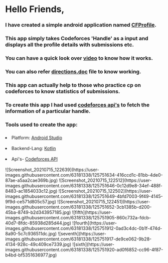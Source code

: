 # Hello Friends, 
### I have created a simple android application named <a href = "https://www.amazon.in/dp/B095CX7BNR/ref=cm_sw_r_wa_apa_glt_fabc_TXMNKE85TK3D6KE6QJA3">CFProfile</a>.
### This app simply takes Codeforces 'Handle' as a input and displays all the profile details with submissions etc.
### You can have a quick look over <a href = "https://drive.google.com/file/d/1j-xl-xIZVd6eo0iTopjgs1xf1wfGlRvx/view?usp=sharing" target = _blank>video</a> to know how it works.
### You can also refer <a href = "https://docs.google.com/document/d/1J9Y9oUcCp3WzyO1ypYGlFhhHyoWCjFW0-XYPnjTGdgQ/edit?usp=sharing">directions.doc</a> file to know working.
### This app can actually help to those who practice cp on codeforces to know statistics of submissions.
### To create this app I had used <a href = "https://codeforces.com/apiHelp" target = _blank>codeforces api's</a> to fetch the information of a particular handle.
### Tools used to create the app:
### <ol>
<li>Platform: <a href = "https://developer.android.com/studio" target = _blank>Android Studio</a></li><br>
<li>Backend-Lang: <a href = "https://developer.android.com/kotlin?gclsrc=aw.ds&gclid=CjwKCAjwy42FBhB2EiwAJY0yQs3o8U-t9sR2gml9jNy1vScWUfl2eVlwOc-3SNpPzOeMRr4txjLwhRoCfoMQAvD_BwE" target = _blank>Kotlin</a></li><br>
<li>Api's- <a href = "https://codeforces.com/apiHelp" target = _blank>Codeforces API</a></li><br>
</ol> 
![Screenshot_20210715_122639](https://user-images.githubusercontent.com/63181338/125751634-416ccd1c-81bb-4de0-87ae-a5aa2cae369b.jpg)
![Screenshot_20210715_122512](https://user-images.githubusercontent.com/63181338/125751646-0c12d9e8-34ef-488f-8483-ac1854033c12.jpg)
![Screenshot_20210715_122502](https://user-images.githubusercontent.com/63181338/125751649-4bfd7003-9f49-4145-9f9d-ce571d805c57.jpg)
![Screenshot_20210715_122451](https://user-images.githubusercontent.com/63181338/125751652-3cb1385b-d200-45ba-8749-b2d343957185.jpg)
![fifth](https://user-images.githubusercontent.com/63181338/125751905-860c732a-fdcb-40d7-8fdc-85938d285d44.jpg)
![fourth](https://user-images.githubusercontent.com/63181338/125751912-0ad3c4dc-0b1f-474d-8a90-5c7c936511dc.jpg)
![seventh](https://user-images.githubusercontent.com/63181338/125751917-de9ce062-9b28-4134-928c-49c409ce7339.jpg)
![sixth](https://user-images.githubusercontent.com/63181338/125751920-ad0f6852-cc96-4f87-b4bd-bf5351636977.jpg)
